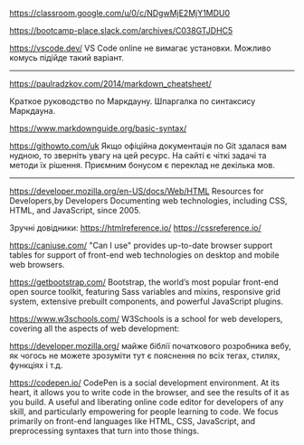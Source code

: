 https://classroom.google.com/u/0/c/NDgwMjE2MjY1MDU0

https://bootcamp-place.slack.com/archives/C038GTJDHC5

https://vscode.dev/
VS Code online не вимагає установки. Можливо комусь підійде такий варіант.

----------------------
https://paulradzkov.com/2014/markdown_cheatsheet/

Краткое руководство по Маркдауну. Шпаргалка по синтаксису Маркдауна.

https://www.markdownguide.org/basic-syntax/

https://githowto.com/uk
Якщо офіційна документація по Git здалася вам нудною, то зверніть увагу на цей ресурс.
На сайті є чіткі задачі та методи їх рішення. Приємним бонусом є переклад не декілька мов.

---------------------
https://developer.mozilla.org/en-US/docs/Web/HTML
Resources for Developers,by Developers
Documenting web technologies, including CSS, HTML, and JavaScript, since 2005.

Зручні довідники:
https://htmlreference.io/
https://cssreference.io/

https://caniuse.com/
"Can I use" provides up-to-date browser support tables for support of front-end web technologies on desktop and mobile web browsers.

https://getbootstrap.com/
Bootstrap, the world’s most popular front-end open source toolkit, featuring Sass variables and mixins, responsive grid system, extensive prebuilt components, and powerful JavaScript plugins.

https://www.w3schools.com/
W3Schools is a school for web developers, covering all the aspects of web development:

https://developer.mozilla.org/
 майже біблії початкового розробника вебу, як чогось не можете зрозуміти тут є пояснення по всіх тегах, стилях, функціях і т.д.

https://codepen.io/
CodePen is a social development environment. At its heart, it allows you to write code in the browser, and see the results of it as you build. A useful and liberating online code editor for developers of any skill, and particularly empowering for people learning to code. We focus primarily on front-end languages like HTML, CSS, JavaScript, and preprocessing syntaxes that turn into those things.
